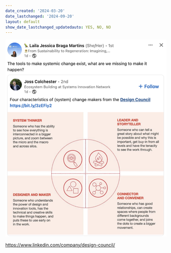 ```yaml
---
date_created: '2024-03-20'
date_lastchanged: '2024-09-20'
layout: default
show_date_lastchanged_updatedauto: YES, NO, NO
---
```


![](media/cleanshot_2024-03-20-at-07-45-08@2x.png)


https://www.linkedin.com/company/design-council/